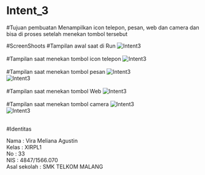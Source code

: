 # Intent_3

#Tujuan pembuatan
  Menampilkan icon telepon, pesan, web dan camera dan bisa di proses setelah menekan tombol tersebut 
  
#ScreenShoots
#Tampilan awal saat di Run
![Intent3](https://s27.postimg.org/txxfqzzmr/Whats_App_Image_2017_01_21_at_09_26_37_1.jpg)
<br>
<br>
#Tampilan saat menekan tombol icon telepon
![Intent3](https://s14.postimg.org/yfnacho1t/Intent3_2.jpg)
<br>
<br>
#Tampilan saat menekan tombol pesan
![Intent3](https://s17.postimg.org/gsnoapofz/Intent3_3.jpg)
<br>
![Intent3](https://s14.postimg.org/sylgux4pt/Intent3_4.jpg)
<br>
<br>
#Tampilan saat menekan tombol Web
![Intent3](https://s18.postimg.org/9zdcd2d21/Intent3_5.jpg)
<br>
<br>
#Tampilan saat menekan tombol camera
![Intent3](https://s9.postimg.org/r6t3i28wf/Intent3_6.jpg)
<br>
![Intent3](https://s28.postimg.org/4habmr6dp/Whats_App_Image_2017_01_21_at_09_26_37.jpg)
<br>
<br>

#Identitas

Nama : Vira Meliana Agustin <br>
Kelas : XIRPL1<br>
No : 33<br>
NIS : 4847/1566.070<br>
Asal sekolah : SMK TELKOM MALANG <br>
